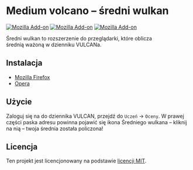 # Medium volcano – średni wulkan

[![Mozilla Add-on](https://img.shields.io/amo/users/medium-volcano.svg?style=flat-square)](https://addons.mozilla.org/firefox/addon/medium-volcano/)
[![Mozilla Add-on](https://img.shields.io/amo/stars/medium-volcano.svg?style=flat-square)](https://addons.mozilla.org/firefox/addon/medium-volcano/)
[![Mozilla Add-on](https://img.shields.io/amo/v/medium-volcano.svg?style=flat-square)](https://addons.mozilla.org/firefox/addon/medium-volcano/)

Średni wulkan to rozszerzenie do przeglądarki, które oblicza średnią ważoną w dzienniku VULCANa.

## Instalacja

- [Mozilla Firefox](https://addons.mozilla.org/firefox/addon/medium-volcano/)
- [Opera](https://addons.opera.com/extensions/details/medium-volcano/)

## Użycie

Zaloguj się na do dziennika VULCAN, przejdź do `Uczeń` → `Oceny`.
W prawej części paska adresu powinna pojawić się ikona Średniego wulkana – kliknij na nią – twoja średnia została policzona!

## Licencja

Ten projekt jest licencjonowany na podstawie [licencji MIT](http://opensource.org/licenses/MIT).
